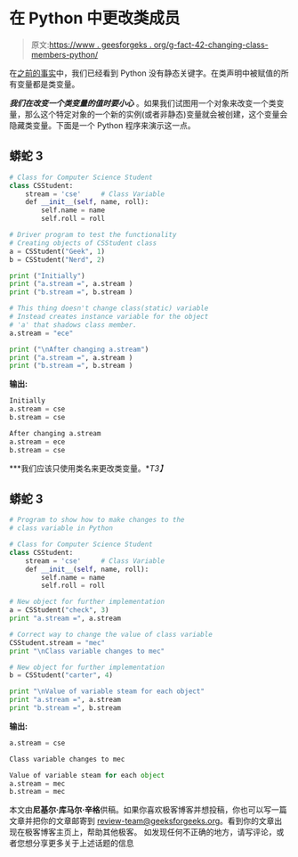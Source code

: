 # 在 Python 中更改类成员

> 原文:[https://www . geesforgeks . org/g-fact-42-changing-class-members-python/](https://www.geeksforgeeks.org/g-fact-42-changing-class-members-python/)

在[之前的事实](https://www.geeksforgeeks.org/g-fact-34-class-or-static-variables-in-python/)中，我们已经看到 Python 没有静态关键字。在类声明中被赋值的所有变量都是类变量。

***我们在改变一个类变量的值时要小心*** 。如果我们试图用一个对象来改变一个类变量，那么这个特定对象的一个新的实例(或者非静态)变量就会被创建，这个变量会隐藏类变量。下面是一个 Python 程序来演示这一点。

## 蟒蛇 3

```py
# Class for Computer Science Student
class CSStudent:
    stream = 'cse'     # Class Variable
    def __init__(self, name, roll):
        self.name = name
        self.roll = roll

# Driver program to test the functionality
# Creating objects of CSStudent class
a = CSStudent("Geek", 1)
b = CSStudent("Nerd", 2)

print ("Initially")
print ("a.stream =", a.stream )
print ("b.stream =", b.stream )

# This thing doesn't change class(static) variable
# Instead creates instance variable for the object
# 'a' that shadows class member.
a.stream = "ece"

print ("\nAfter changing a.stream")
print ("a.stream =", a.stream )
print ("b.stream =", b.stream )
```

**输出:**

```py
Initially
a.stream = cse
b.stream = cse

After changing a.stream
a.stream = ece
b.stream = cse
```

***我们应该只使用类名来更改类变量。**T3】*

## 蟒蛇 3

```py
# Program to show how to make changes to the
# class variable in Python

# Class for Computer Science Student
class CSStudent:
    stream = 'cse'     # Class Variable
    def __init__(self, name, roll):
        self.name = name
        self.roll = roll

# New object for further implementation
a = CSStudent("check", 3)
print "a.stream =", a.stream

# Correct way to change the value of class variable
CSStudent.stream = "mec"
print "\nClass variable changes to mec"

# New object for further implementation
b = CSStudent("carter", 4)

print "\nValue of variable steam for each object"
print "a.stream =", a.stream
print "b.stream =", b.stream
```

**输出:**

```py
a.stream = cse

Class variable changes to mec

Value of variable steam for each object
a.stream = mec
b.stream = mec
```

本文由**尼基尔·库马尔·辛格**供稿。如果你喜欢极客博客并想投稿，你也可以写一篇文章并把你的文章邮寄到 review-team@geeksforgeeks.org。看到你的文章出现在极客博客主页上，帮助其他极客。
如发现任何不正确的地方，请写评论，或者您想分享更多关于上述话题的信息